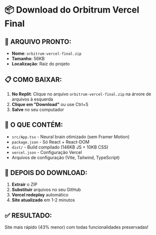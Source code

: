 # 📦 Download do Orbitrum Vercel Final

## 🎯 **ARQUIVO PRONTO:**
- **Nome**: `orbitrum-vercel-final.zip`
- **Tamanho**: 56KB
- **Localização**: Raiz do projeto

## 📋 **COMO BAIXAR:**
1. **No Replit**: Clique no arquivo `orbitrum-vercel-final.zip` na árvore de arquivos à esquerda
2. **Clique em "Download"** ou use Ctrl+S
3. **Salve** no seu computador

## 📁 **O QUE CONTÉM:**
- `src/App.tsx` - Neural brain otimizado (sem Framer Motion)
- `package.json` - Só React + React-DOM
- `dist/` - Build compilado (146KB JS + 10KB CSS)
- `vercel.json` - Configuração Vercel
- Arquivos de configuração (Vite, Tailwind, TypeScript)

## 🚀 **DEPOIS DO DOWNLOAD:**
1. **Extrair** o ZIP
2. **Substituir** arquivos no seu GitHub
3. **Vercel redeploy** automático
4. **Site atualizado** em 1-2 minutos

## ✅ **RESULTADO:**
Site mais rápido (43% menor) com todas funcionalidades preservadas!
